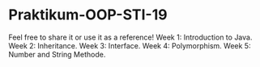 # Praktikum-OOP-STI-19
Feel free to share it or use it as a reference! 
Week 1: Introduction to Java. 
Week 2: Inheritance. 
Week 3: Interface. 
Week 4: Polymorphism. 
Week 5: Number and String Methode. 
